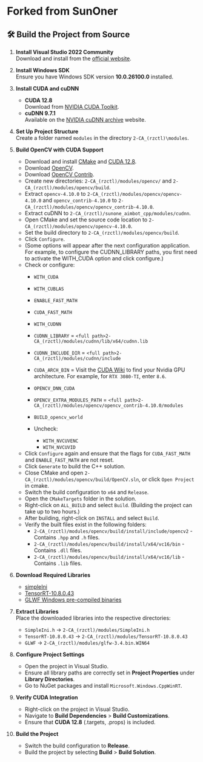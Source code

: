 # Forked from SunOner
## 🛠 Build the Project from Source

1. **Install Visual Studio 2022 Community**  
   Download and install from the [official website](https://visualstudio.microsoft.com/vs/community/).

2. **Install Windows SDK**  
   Ensure you have Windows SDK version **10.0.26100.0** installed.

3. **Install CUDA and cuDNN**  
   - **CUDA 12.8**  
     Download from [NVIDIA CUDA Toolkit](https://developer.nvidia.com/cuda-toolkit).
   - **cuDNN 9.7.1**  
     Available on the [NVIDIA cuDNN archive](https://developer.nvidia.com/cudnn-downloads) website.

4. **Set Up Project Structure**  
   Create a folder named `modules` in the directory `2-CA_(rzctl)\modules`.

5. **Build OpenCV with CUDA Support**
	- Download and install [CMake](https://cmake.org/) and [CUDA 12.8](https://developer.nvidia.com/cuda-12-8-0-download-archive).
	- Download [OpenCV](https://github.com/opencv/opencv).
	- Download [OpenCV Contrib](https://github.com/opencv/opencv_contrib/tags).
	- Create new directories: `2-CA_(rzctl)/modules/opencv/` and `2-CA_(rzctl)/modules/opencv/build`.
	- Extract `opencv-4.10.0` to `2-CA_(rzctl)/modules/opencv/opencv-4.10.0` and `opencv_contrib-4.10.0` to `2-CA_(rzctl)/modules/opencv/opencv_contrib-4.10.0`.
	- Extract cuDNN to `2-CA_(rzctl)/sunone_aimbot_cpp/modules/cudnn`.
	- Open CMake and set the source code location to `2-CA_(rzctl)/modules/opencv/opencv-4.10.0`.
	- Set the build directory to `2-CA_(rzctl)/modules/opencv/build`.
	- Click `Configure`.
	- (Some options will appear after the next configuration application. For example, to configure the CUDNN_LIBRARY paths, you first need to activate the WITH_CUDA option and click configure.)
	- Check or configure:
		- `WITH_CUDA`
		- `WITH_CUBLAS`
		- `ENABLE_FAST_MATH`
		- `CUDA_FAST_MATH`
		- `WITH_CUDNN`
		- `CUDNN_LIBRARY` = `<full path>2-CA_(rzctl)/modules/cudnn/lib/x64/cudnn.lib`
		- `CUDNN_INCLUDE_DIR` = `<full path>2-CA_(rzctl)/modules/cudnn/include`
		- `CUDA_ARCH_BIN` = Visit the [CUDA Wiki](https://en.wikipedia.org/wiki/CUDA) to find your Nvidia GPU architecture. For example, for `RTX 3080-TI`, enter `8.6`.
		- `OPENCV_DNN_CUDA`
		- `OPENCV_EXTRA_MODULES_PATH` = `<full path>2-CA_(rzctl)/modules/opencv/opencv_contrib-4.10.0/modules`
		- `BUILD_opencv_world`
		
		- Uncheck:
			- `WITH_NVCUVENC`
			- `WITH_NVCUVID`
   - Click `Configure` again and ensure that the flags for `CUDA_FAST_MATH` and `ENABLE_FAST_MATH` are not reset.
   - Click `Generate` to build the C++ solution.
   - Close CMake and open `2-CA_(rzctl)/modules/opencv/build/OpenCV.sln`, or click `Open Project` in cmake.
   - Switch the build configuration to `x64` and `Release`.
   - Open the `CMakeTargets` folder in the solution.
   - Right-click on `ALL_BUILD` and select `Build`. (Building the project can take up to two hours.)
   - After building, right-click on `INSTALL` and select `Build`.
   - Verify the built files exist in the following folders:
     - `2-CA_(rzctl)/modules/opencv/build/install/include/opencv2` - Contains `.hpp` and `.h` files.
     - `2-CA_(rzctl)/modules/opencv/build/install/x64/vc16/bin` - Contains `.dll` files.
     - `2-CA_(rzctl)/modules/opencv/build/install/x64/vc16/lib` - Contains `.lib` files.

6. **Download Required Libraries**  
	- [simpleIni](https://github.com/brofield/simpleini/blob/master/SimpleIni.h)
	- [TensorRT-10.8.0.43](https://developer.nvidia.com/tensorrt/download/10x)
	- [GLWF Windows pre-compiled binaries](https://www.glfw.org/download.html)
	
7. **Extract Libraries**  
	Place the downloaded libraries into the respective directories:
	- `SimpleIni.h` -> `2-CA_(rzctl)/modules/SimpleIni.h`
	- `TensorRT-10.8.0.43` -> `2-CA_(rzctl)/modules/TensorRT-10.8.0.43`
	- `GLWF` -> `2-CA_(rzctl)/modules/glfw-3.4.bin.WIN64`
   
8. **Configure Project Settings**
	- Open the project in Visual Studio.
	- Ensure all library paths are correctly set in **Project Properties** under **Library Directories**.
	- Go to NuGet packages and install `Microsoft.Windows.CppWinRT`.

9. **Verify CUDA Integration**
	- Right-click on the project in Visual Studio.
	- Navigate to **Build Dependencies** > **Build Customizations**.
	- Ensure that **CUDA 12.8** (.targets, .props) is included.

10. **Build the Project**
    - Switch the build configuration to **Release**.
    - Build the project by selecting **Build** > **Build Solution**.
